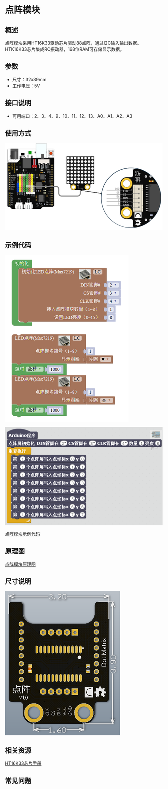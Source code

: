 # 点阵模块

## 概述

点阵模块采用HT16K33驱动芯片驱动88点阵，通过I2C输入输出数据。HTK16K33芯片集成RC振动器，168位RAM可存储显示数据。

## 参数

* 尺寸：32x39mm
* 工作电压：5V

## 接口说明

* 可用端口：2、3、4、9、10、11、12、13、A0、A1、A2、A3

## 使用方式

![](../../.gitbook/assets/arduino-27.png)

## 示例代码

![](../../.gitbook/assets/arduino-74.png)

![](../../.gitbook/assets/arduino-52.png)

[点阵模块示例代码](http://www.haohaodada.com/show.php?id=956374)

## 原理图

[点阵模块原理图](https://github.com/Haohaodada-official/docs/blob/master/jiao-xue-chan-pin/pdf/yuan-li-tu/%E7%82%B9%E9%98%B5%E6%A8%A1%E5%9D%97.pdf)

## 尺寸说明

![](../../.gitbook/assets/arduino-03.png)

## 相关资源

[HT16K33芯片手册](https://github.com/Haohaodada-official/docs/blob/master/jiao-xue-chan-pin/pdf/xin-pian-shuo-ming/%E7%82%B9%E9%98%B5-HT16K33.PDF)

## 常见问题

